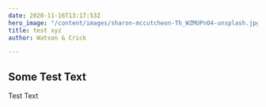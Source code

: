 ```yaml
---
date: 2020-11-16T13:17:53Z
hero_image: "/content/images/sharon-mccutcheon-Th_WZMUPnO4-unsplash.jpg"
title: test xyz
author: Watson & Crick

---
```

## Some Test Text

Test Text